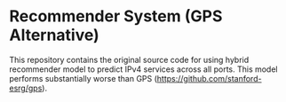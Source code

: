 # Recommender System (GPS Alternative)
This repository contains the original source code for using hybrid recommender model to predict IPv4 services across all ports. 
This model performs substantially worse than GPS (https://github.com/stanford-esrg/gps). 
